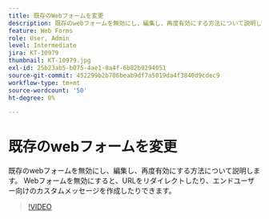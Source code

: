 ```yaml
---
title: 既存のWebフォームを変更
description: 既存のwebフォームを無効にし、編集し、再度有効にする方法について説明します
feature: Web Forms
role: User, Admin
level: Intermediate
jira: KT-10979
thumbnail: KT-10979.jpg
exl-id: 25b23ab5-b075-4ae1-8a4f-6b82b9294051
source-git-commit: 452299b2b786beab9df7a5019da4f3840d9cdec9
workflow-type: tm+mt
source-wordcount: '50'
ht-degree: 0%

---
```


# 既存のwebフォームを変更

既存のwebフォームを無効にし、編集し、再度有効にする方法について説明します。 Webフォームを無効にすると、URLをリダイレクトしたり、エンドユーザー向けのカスタムメッセージを作成したりできます。

>[!VIDEO](https://video.tv.adobe.com/v/346677?quality=12&learn=on&hidetitle=true)
